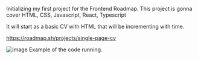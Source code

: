 Initializing my first project for the Frontend Roadmap.
This project is gonna cover HTML, CSS, Javascript, React, Typescript

It will start as a basic CV with HTML that will be incrementing with time.

https://roadmap.sh/projects/single-page-cv

![image](https://github.com/user-attachments/assets/1c501f2a-4830-426f-bc75-051b0d3e3f1d)
Example of the code running.
